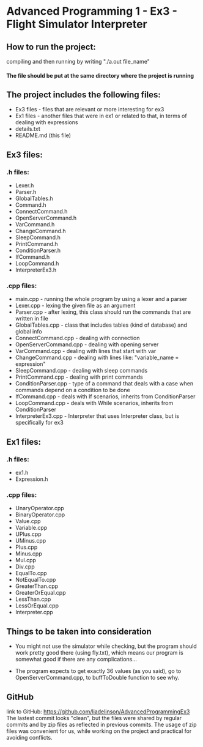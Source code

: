 # Advanced Programming 1 - Ex3 - Flight Simulator Interpreter

## How to run the project:
compiling and then running by writing "./a.out file_name"

#### The file should be put at the same directory where the project is running

## The project includes the following files:
  - Ex3 files - files that are relevant or more interesting for ex3
  - Ex1 files - another files that were in ex1 or related to that, in terms of dealing with expressions
  - details.txt
  - README.md (this file)

## Ex3 files:
###  .h files:
  - Lexer.h    
  - Parser.h   
  - GlobalTables.h 
  - Command.h   
  - ConnectCommand.h   
  - OpenServerCommand.h
  - VarCommand.h
  - ChangeCommand.h    
  - SleepCommand.h 
  - PrintCommand.h 
  - ConditionParser.h 
  - IfCommand.h   
  - LoopCommand.h      
  - InterpreterEx3.h    
    
### .cpp files:
  - main.cpp - running the whole program by using a lexer and a parser
  - Lexer.cpp - lexing the given file as an argument  
  - Parser.cpp - after lexing, this class should run the commands that are written in file
  - GlobalTables.cpp - class that includes tables (kind of database) and global info
  - ConnectCommand.cpp - dealing with connection
  - OpenServerCommand.cpp - dealing with opening server
  - VarCommand.cpp - dealing with lines that start with var
  - ChangeCommand.cpp - dealing with lines like: "variable_name = expression"
  - SleepCommand.cpp - dealing with sleep commands
  - PrintCommand.cpp - dealing with print commands
  - ConditionParser.cpp - type of a command that deals with a case when commands depend on a condition to be done
  - IfCommand.cpp - deals with If scenarios, inherits from ConditionParser
  - LoopCommand.cpp - deals with While scenarios, inherits from ConditionParser   
  - InterpreterEx3.cpp - Interpreter that uses Interpreter class, but is specifically for ex3    
  
                          
## Ex1 files:
###  .h files:
  - ex1.h
  - Expression.h
    
###  .cpp files:
  - UnaryOperator.cpp
  - BinaryOperator.cpp  
  - Value.cpp 
  - Variable.cpp
  - UPlus.cpp 
  - UMinus.cpp 
  - Plus.cpp  
  - Minus.cpp 
  - Mul.cpp 
  - Div.cpp  
  - EqualTo.cpp
  - NotEqualTo.cpp  
  - GreaterThan.cpp  
  - GreaterOrEqual.cpp 
  - LessThan.cpp  
  - LessOrEqual.cpp 
  - Interpreter.cpp  

## Things to be taken into consideration
  - You might not use the simulator while checking, but the program should work pretty good
    there (using fly.txt), which means our program is somewhat good if there are any complications...
    
  - The program expects to get exactly 36 values (as you said), go to OpenServerCommand.cpp, 
    to buffToDouble function to see why.
    
    

## GitHub
link to GitHub: https://github.com/liadelinson/AdvancedProgrammingEx3
The lastest commit looks "clean", but the files were shared by regular commits and by zip files as reflected in previous commits. The usage of zip files was convenient for us, while working on the project and practical for avoiding conflicts.


